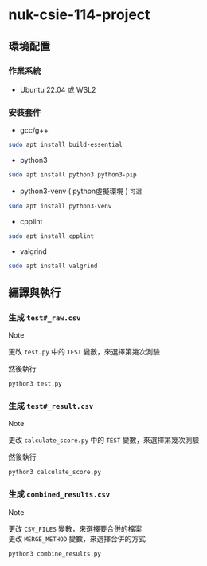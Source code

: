 # nuk-csie-114-project

## 環境配置

### 作業系統

- Ubuntu 22.04 或 WSL2

### 安裝套件

- gcc/g++
```bash
sudo apt install build-essential
```

- python3
```bash
sudo apt install python3 python3-pip
```

- python3-venv ( python虛擬環境 ) `可選`
```bash
sudo apt install python3-venv
```

- cpplint
```bash
sudo apt install cpplint
```

- valgrind
```bash
sudo apt install valgrind
```

## 編譯與執行

### 生成 `test#_raw.csv`

> [!NOTE]
> 更改 `test.py` 中的 `TEST` 變數，來選擇第幾次測驗

然後執行
```bash
python3 test.py
```

### 生成 `test#_result.csv`

> [!NOTE]
> 更改 `calculate_score.py` 中的 `TEST` 變數，來選擇第幾次測驗

然後執行
```bash
python3 calculate_score.py
```

### 生成 `combined_results.csv`

> [!NOTE]
> 更改 `CSV_FILES` 變數，來選擇要合併的檔案  
> 更改 `MERGE_METHOD` 變數，來選擇合併的方式

```bash
python3 combine_results.py
```
